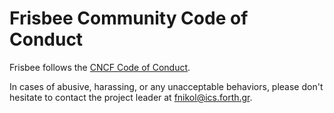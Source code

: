 # Frisbee Community Code of Conduct

Frisbee follows the [CNCF Code of Conduct](https://github.com/cncf/foundation/blob/master/code-of-conduct.md).

In cases of abusive, harassing, or any unacceptable behaviors, please don't hesitate to contact the project leader at
fnikol@ics.forth.gr.

